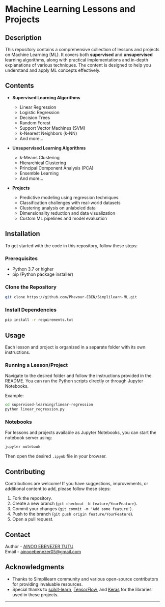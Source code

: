 # Machine Learning Lessons and Projects

## Description
This repository contains a comprehensive collection of lessons and projects on Machine Learning (ML). It covers both **supervised** and **unsupervised** learning algorithms, along with practical implementations and in-depth explanations of various techniques. The content is designed to help you understand and apply ML concepts effectively.

## Contents
- **Supervised Learning Algorithms**
  - Linear Regression
  - Logistic Regression
  - Decision Trees
  - Random Forest
  - Support Vector Machines (SVM)
  - k-Nearest Neighbors (k-NN)
  - And more...

- **Unsupervised Learning Algorithms**
  - k-Means Clustering
  - Hierarchical Clustering
  - Principal Component Analysis (PCA)
  - Ensemble Learning
  - And more...

- **Projects**
  - Predictive modeling using regression techniques
  - Classification challenges with real-world datasets
  - Clustering analysis on unlabeled data
  - Dimensionality reduction and data visualization
  - Custom ML pipelines and model evaluation

## Installation
To get started with the code in this repository, follow these steps:

### Prerequisites
- Python 3.7 or higher
- pip (Python package installer)

### Clone the Repository
```bash
git clone https://github.com/Phavour-EBEN/Simplilearn-ML.git
```

### Install Dependencies
```bash
pip install -r requirements.txt
```

## Usage
Each lesson and project is organized in a separate folder with its own instructions.

### Running a Lesson/Project
Navigate to the desired folder and follow the instructions provided in the README. You can run the Python scripts directly or through Jupyter Notebooks.

Example:
```bash
cd supervised-learning/linear-regression
python linear_regression.py
```

### Notebooks
For lessons and projects available as Jupyter Notebooks, you can start the notebook server using:
```bash
jupyter notebook
```
Then open the desired `.ipynb` file in your browser.

## Contributing
Contributions are welcome! If you have suggestions, improvements, or additional content to add, please follow these steps:

1. Fork the repository.
2. Create a new branch (`git checkout -b feature/YourFeature`).
3. Commit your changes (`git commit -m 'Add some feature'`).
4. Push to the branch (`git push origin feature/YourFeature`).
5. Open a pull request.

## Contact
Author - [AINOO EBENEZER TUTU](https://www.linkedin.com/in/ebenezer-ainoo/)  
Email - [ainooebenezer05@gmail.com](mailto:your.ainooebenezer05@gmail.com)

## Acknowledgments
- Thanks to Simplilearn community and various open-source contributors for providing invaluable resources.
- Special thanks to [scikit-learn](https://scikit-learn.org/), [TensorFlow](https://www.tensorflow.org/), and [Keras](https://keras.io/) for the libraries used in these projects.

---
